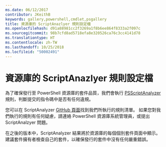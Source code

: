 ```yaml
---
ms.date: 06/12/2017
contributor: JKeithB
keywords: gallery,powershell,cmdlet,psgallery
title: 資源庫的 ScriptAnazlyer 規則設定檔
ms.openlocfilehash: d91a88981cc2f3269a1f8b6ee864f8333a2f097c
ms.sourcegitcommit: 98b7cfd8ad5718efa8e320526ca76c3cc4141d78
ms.translationtype: HT
ms.contentlocale: zh-TW
ms.lasthandoff: 10/25/2018
ms.locfileid: "50002491"
---
```

# <a name="scriptanalyzer-rule-profile-for-gallery"></a>資源庫的 ScriptAnazlyer 規則設定檔

為了確保發行至 PowerShell 資源庫的套件品質，我們會執行 [PSScriptAnalyzer](https://github.com/PowerShell/PSScriptAnalyzer) 規則，判斷提交的指令碼中是否有任何違規。

您可以在 ScriptAnalyzer [GitHub 頁面](https://github.com/PowerShell/PSScriptAnalyzer/blob/development/Engine/Settings/PSGallery.psd1)找到我們所執行的規則清單。
如果您對我們執行的規則有任何疑慮，請連絡 PowerShell 資源庫系統管理員，或提出 ScriptAnalzyer 問題。

在之後的版本中，ScriptAnalyzer 結果將於資源庫的每個個別套件頁面中顯示。 建議套件擁有者檢查自己的套件，以確保發行的套件中沒有任何嚴重錯誤。
